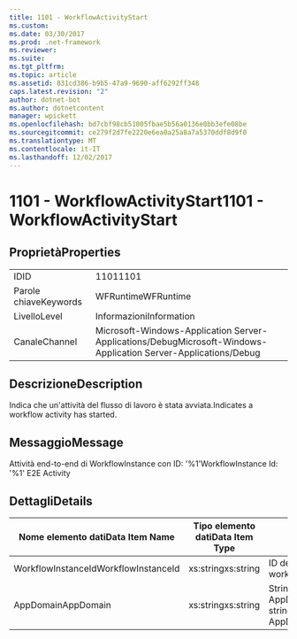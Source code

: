 ```yaml
---
title: 1101 - WorkflowActivityStart
ms.custom: 
ms.date: 03/30/2017
ms.prod: .net-framework
ms.reviewer: 
ms.suite: 
ms.tgt_pltfrm: 
ms.topic: article
ms.assetid: 831cd386-b9b5-47a9-9690-aff6292ff348
caps.latest.revision: "2"
author: dotnet-bot
ms.author: dotnetcontent
manager: wpickett
ms.openlocfilehash: bd7cbf98cb51005fbae5b56a0136e0bb3efe08be
ms.sourcegitcommit: ce279f2d7fe2220e6ea0a25a8a7a5370ddf8d9f0
ms.translationtype: MT
ms.contentlocale: it-IT
ms.lasthandoff: 12/02/2017
---
```

# <a name="1101---workflowactivitystart"></a><span data-ttu-id="48329-102">1101 - WorkflowActivityStart</span><span class="sxs-lookup"><span data-stu-id="48329-102">1101 - WorkflowActivityStart</span></span>
## <a name="properties"></a><span data-ttu-id="48329-103">Proprietà</span><span class="sxs-lookup"><span data-stu-id="48329-103">Properties</span></span>  
  
|||  
|-|-|  
|<span data-ttu-id="48329-104">ID</span><span class="sxs-lookup"><span data-stu-id="48329-104">ID</span></span>|<span data-ttu-id="48329-105">1101</span><span class="sxs-lookup"><span data-stu-id="48329-105">1101</span></span>|  
|<span data-ttu-id="48329-106">Parole chiave</span><span class="sxs-lookup"><span data-stu-id="48329-106">Keywords</span></span>|<span data-ttu-id="48329-107">WFRuntime</span><span class="sxs-lookup"><span data-stu-id="48329-107">WFRuntime</span></span>|  
|<span data-ttu-id="48329-108">Livello</span><span class="sxs-lookup"><span data-stu-id="48329-108">Level</span></span>|<span data-ttu-id="48329-109">Informazioni</span><span class="sxs-lookup"><span data-stu-id="48329-109">Information</span></span>|  
|<span data-ttu-id="48329-110">Canale</span><span class="sxs-lookup"><span data-stu-id="48329-110">Channel</span></span>|<span data-ttu-id="48329-111">Microsoft-Windows-Application Server-Applications/Debug</span><span class="sxs-lookup"><span data-stu-id="48329-111">Microsoft-Windows-Application Server-Applications/Debug</span></span>|  
  
## <a name="description"></a><span data-ttu-id="48329-112">Descrizione</span><span class="sxs-lookup"><span data-stu-id="48329-112">Description</span></span>  
 <span data-ttu-id="48329-113">Indica che un'attività del flusso di lavoro è stata avviata.</span><span class="sxs-lookup"><span data-stu-id="48329-113">Indicates a workflow activity has started.</span></span>  
  
## <a name="message"></a><span data-ttu-id="48329-114">Messaggio</span><span class="sxs-lookup"><span data-stu-id="48329-114">Message</span></span>  
 <span data-ttu-id="48329-115">Attività end-to-end di WorkflowInstance con ID: '%1'</span><span class="sxs-lookup"><span data-stu-id="48329-115">WorkflowInstance Id: '%1' E2E Activity</span></span>  
  
## <a name="details"></a><span data-ttu-id="48329-116">Dettagli</span><span class="sxs-lookup"><span data-stu-id="48329-116">Details</span></span>  
  
|<span data-ttu-id="48329-117">Nome elemento dati</span><span class="sxs-lookup"><span data-stu-id="48329-117">Data Item Name</span></span>|<span data-ttu-id="48329-118">Tipo elemento dati</span><span class="sxs-lookup"><span data-stu-id="48329-118">Data Item Type</span></span>|<span data-ttu-id="48329-119">Descrizione</span><span class="sxs-lookup"><span data-stu-id="48329-119">Description</span></span>|  
|--------------------|--------------------|-----------------|  
|<span data-ttu-id="48329-120">WorkflowInstanceId</span><span class="sxs-lookup"><span data-stu-id="48329-120">WorkflowInstanceId</span></span>|<span data-ttu-id="48329-121">xs:string</span><span class="sxs-lookup"><span data-stu-id="48329-121">xs:string</span></span>|<span data-ttu-id="48329-122">ID dell'istanza del flusso di lavoro.</span><span class="sxs-lookup"><span data-stu-id="48329-122">The workflow instance id.</span></span>|  
|<span data-ttu-id="48329-123">AppDomain</span><span class="sxs-lookup"><span data-stu-id="48329-123">AppDomain</span></span>|<span data-ttu-id="48329-124">xs:string</span><span class="sxs-lookup"><span data-stu-id="48329-124">xs:string</span></span>|<span data-ttu-id="48329-125">Stringa restituita da AppDomain.CurrentDomain.FriendlyName.</span><span class="sxs-lookup"><span data-stu-id="48329-125">The string returned by AppDomain.CurrentDomain.FriendlyName.</span></span>|
